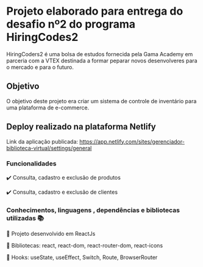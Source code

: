 # Projeto elaborado para entrega do desafio nº2 do programa HiringCodes2

 HiringCoders2 é uma bolsa de estudos fornecida pela Gama Academy em parceria com a VTEX destinada a formar peparar novos desenvolveres para o mercado e para o futuro.

 ## Objetivo
 
 O objetivo deste projeto era criar um sistema de controle de inventário para uma plataforma de e-commerce.

 ## Deploy realizado na plataforma Netlify

Link da aplicação publicada: https://app.netlify.com/sites/gerenciador-biblioteca-virtual/settings/general

### Funcionalidades

:heavy_check_mark:  Consulta, cadastro e exclusão de produtos

:heavy_check_mark:  Consulta, cadastro e exclusão de clientes

### Conhecimentos, linguagens , dependências e bibliotecas utilizadas :books:

:pushpin: Projeto desenvolvido em ReactJs

:pushpin: Bibliotecas: react, react-dom, react-router-dom, react-icons

:pushpin: Hooks: useState, useEffect, Switch, Route, BrowserRouter
